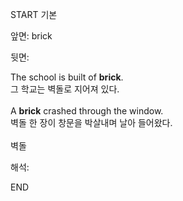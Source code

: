 START
기본

앞면:
brick


뒷면:
<div>The school is built of <b>brick</b>. </div><div>그 학교는 벽돌로 지어져 있다.</div><div><br></div><div><div>A <strong>brick</strong> crashed through the window. </div><div><div>벽돌 한 장이 창문을 박살내며 날아 들어왔다.</div></div></div><div><br></div><div>벽돌</div>


해석:
<!--ID: 1746614453540-->
END
